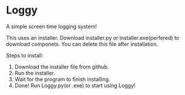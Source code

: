 # Loggy
A simple screen time logging system!

This uses an installer. Download installer.py or installer.exe(perfered) to download componets. You can delete this file after installation.

Steps to install:

1. Download the installer file from github.
2. Run the installer.
3. Wait for the program to finish installing.
4. Done! Run Loggy.py(or .exe) to start using Loggy!
